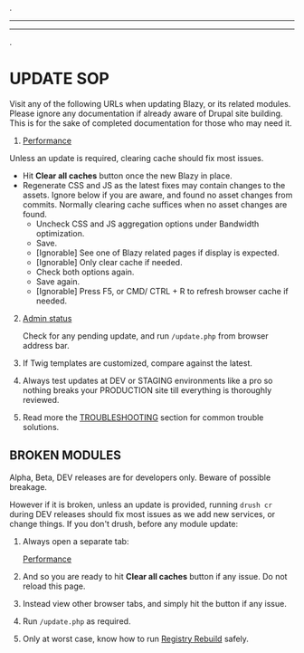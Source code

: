 .
***
***
.
# <a name="updating"></a>UPDATE SOP
Visit any of the following URLs when updating Blazy, or its related modules.
Please ignore any documentation if already aware of Drupal site building. This
is for the sake of completed documentation for those who may need it.

1. [Performance](/admin/config/development/performance)

  Unless an update is required, clearing cache should fix most issues.
  * Hit **Clear all caches** button once the new Blazy in place.
  * Regenerate CSS and JS as the latest fixes may contain changes to the assets.
    Ignore below if you are aware, and found no asset changes from commits.
    Normally clearing cache suffices when no asset changes are found.
      * Uncheck CSS and JS aggregation options under Bandwidth optimization.
      * Save.
      * [Ignorable] See one of Blazy related pages if display is expected.
      * [Ignorable] Only clear cache if needed.
      * Check both options again.
      * Save again.
      * [Ignorable] Press F5, or CMD/ CTRL + R to refresh browser cache if
        needed.

2. [Admin status](/admin/reports/status)

   Check for any pending update, and run `/update.php` from browser address bar.

3. If Twig templates are customized, compare against the latest.

4. Always test updates at DEV or STAGING environments like a pro so nothing
   breaks your PRODUCTION site till everything is thoroughly reviewed.

5. Read more the [TROUBLESHOOTING](#troubleshooting) section for common trouble
   solutions.


## BROKEN MODULES
Alpha, Beta, DEV releases are for developers only. Beware of possible breakage.

However if it is broken, unless an update is provided, running `drush cr` during
DEV releases should fix most issues as we add new services, or change things.
If you don't drush, before any module update:

1. Always open a separate tab:

   [Performance](/admin/config/development/performance)
2. And so you are ready to hit **Clear all caches** button if any issue. Do not
   reload this page.
3. Instead view other browser tabs, and simply hit the button if any
   issue.
4. Run `/update.php` as required.
5. Only at worst case, know how to run
   [Registry Rebuild](https://www.drupal.org/project/registry_rebuild) safely.
